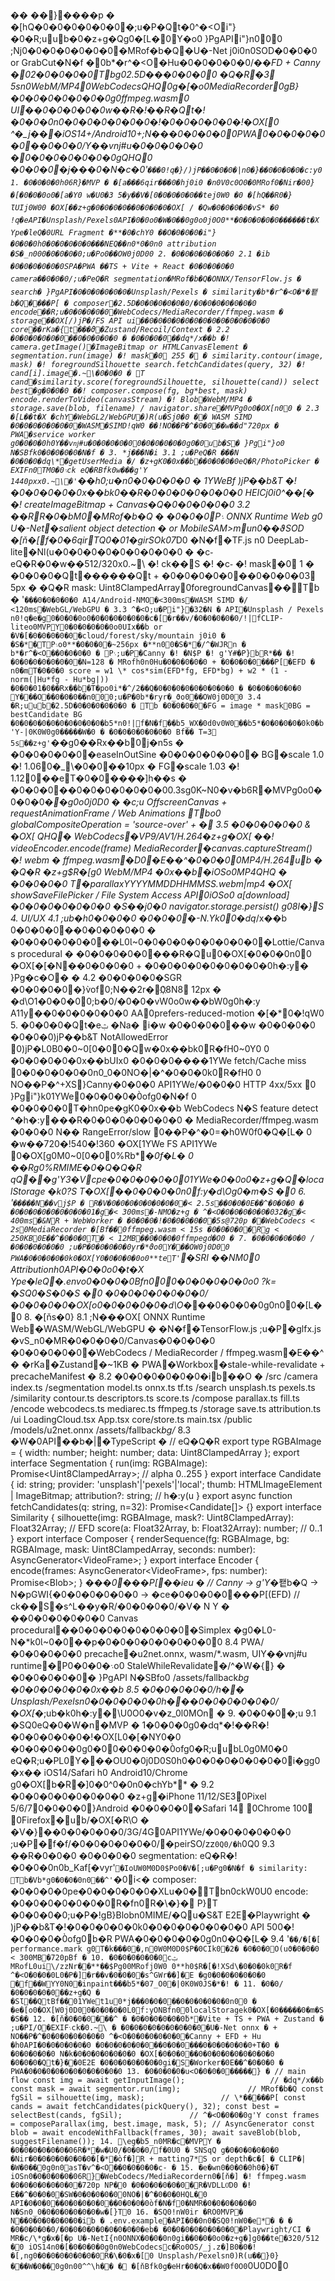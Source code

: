 ��
 ��}����p �
 �[hQ�0�0�0�0�0�0�;u�P�Qt�0^�<Oi"}�0�R;uub�0�z+g�Qg0�[L�0Y�o0 }PgA P I i"}n000
 ;Nj0�0�0�0�0�0�0�MRof�b�Q�U � - N e t   j0i0n0S O D �0�0�0  o r   G r a b C u t �N�f �0b*�r^�<O�H u �0�0�0�0�0/ *��F D   +   C a n n y  �02 �0�0�0�0Tbg02 . 5 D ���0�0�00
 �Q�R�3  5 s n0W e b M / M P 4 0W e b C o d e c s *QHQ0*g�[�*o0M e d i a R e c o r d e r 0 gB}�0�0�0�0�0�0�0g0f f m p e g . w a s m 0
 U I ��0�0�0�0�0w��R�!��R�Qt�!�0�0�0n0�0�0�0�0�0�0�!�0�0�0�0�0�!�OX[0
 ^�_j���i O S 1 4 + / A n d r o i d 1 0 + ;N���0�0�0�00P W A 0�0�0�0�0�0��0�0�0/ Y��vǌ#u�0�0�0�0�0 �0�0�0�0�0�0�0 g*QHQ0
 �0�0�0�*j���0�N�c�0'`���0!q�}/ )jP��0�0�0�|n0�}��0�0�0�0�c:y0
 1 .   �0�0�0�0h06R}�M V P  �
 �[a���6qir���0�hj0i0 �n0V0c0O0�0MRof0�Nir�00}�[�0�0�0o0�[a�Y0
 w�U0�3  5 �y��V�[0�0�0�0�0��tej0W0 �0
 �[hQ��R0�}ƖU I j0W00
 �OX[��z+g�0�0�0�0��0�0�0�0�OX[  /   �Qw�0�0�0�0�vS* �0
 !q�eA P I �U n s p l a s h / P e x e l s 0A P I �0�0o0�W�0��0g0o0j0O0* * �0�0�0�0�0������t�X Ype�leQ�0U R L   F r a g m e n t  �* * �0�chY0
 ��O�0�0�0�i"}�0�0�0h0�0�0�0�0�0���NEQ��n0*0�0n0  a t t r i b u t i o n   �S�_n000�0�0�0�0;u�Po0��OW0j0D00
 2 .   �0�0�0�0�0�0�0
 2 . 1   �ib
 �0�0�0�0�0�0S P A �P W A  ��T S   +   V i t e   +   R e a c t 
 �0�0�0�0�0
 c a m e r a ��0�0�0/ ;u�PeQ�R
 s e g m e n t a t i o n �MRof�b�Q�O N N X / T e n s o r F l o w . j s  �
 s e a r c h � }PgA P I �0�0�0�0�0�0�U n s p l a s h / P e x e l s  �
 s i m i l a r i t y �b*�r^�<O�*�퐽b�Q����P[ �
 c o m p o s e r �2 . 5 D �0�0�0�0�0�0/ �0�0�0�0�0�0�0
 e n c o d e ��R;u�0�0�0�0�0�W e b C o d e c s / M e d i a R e c o r d e r / f f m p e g . w a s m  �
 s t o r a g e ��OX[/ )jP�/ F S   A P I 
 u i ��0�0�0�0�0�0�0�0�0�0�0�0�0�0
 c o r e ��rKa�{t���ϑ�Z u s t a n d / R e c o i l / C o n t e x t  �
 2 . 2   �0�0�0�0�0�0��0�0�0�0�0 �
 �0�0�0�0��dq*/ x��b  �!  c a m e r a . g e t I m a g e ( ) �I m a g e B i t m a p   o r   H T M L C a n v a s E l e m e n t  �
 s e g m e n t a t i o n . r u n ( i m a g e )   �!  m a s k �0  2 5 5   � �
 s i m i l a r i t y . c o n t o u r ( i m a g e ,   m a s k )   �!  f o r e g r o u n d S i l h o u e t t e 
 s e a r c h . f e t c h C a n d i d a t e s ( q u e r y ,   3 2 )   �!  c a n d [ i ] . i m a g e �.~\�0�0�0 �
 T  c a n d �s i m i l a r i t y . s c o r e ( f o r e g r o u n d S i l h o u e t t e ,   s i l h o u e t t e ( c a n d ) ) 
 s e l e c t   b e s t � gؚ�0�0�0 ��!  c o m p o s e r . c o m p o s e ( f g ,   b g * b e s t ,   m a s k ) 
 e n c o d e . r e n d e r T o V i d e o ( c a n v a s S t r e a m )   �!  B l o b �W e b M / M P 4  �
 s t o r a g e . s a v e ( b l o b ,   f i l e n a m e )   /   n a v i g a t o r . s h a r e �M V P g0o0�OX[n00 �
 2 . 3   �[L��t�X
 �chY�W e b G L 2 / W e b G P U �)R(u�Sj0�0 ��  W A S M   S I M D 
 �0�0�0�0�0�0�0�W A S M �S I M D !qW0 ��!NO��P�^�0�0��w��d"7 2 0 p x  �
 P W A �s e r v i c e   w o r k e r   g0�0�0�0h0Y��vǌ#u�0�0�0�0�00�0�0�0�0�0g0�0ub�S� }Pgi"}o0
N�SBfk0�0�0�0�0�N�f �
 3 .   *j���N�i
 3 . 1   ;u�PeQ�R
 ���N
 �0�0�0�dq\*�g e t U s e r M e d i a  �/   �z+gK0�0x��b��0�0�0�0eQ�R/ P h o t o P i c k e r  �
 E X I F n0TM0�0܈ck
 eQ�RBfk0w��� g'Y  1 4 4 0 p x x0.~\�'`��h0;u�n0�0�0�0�0 �
 1YWeBf
 )jP��b&T  �!  �0�0�0�0�0x��bk0��R�0�0�0�0�0�0�0
 H E I C j0i0^��[�*  �!  c r e a t e I m a g e B i t m a p   +   C a n v a s �Q�0�0�0�0�0
 3 . 2   ��RR�0�bM0�MRof�b�Q �
 �0�0�0P܈
 O N N X   R u n t i m e   W e b   g0  U � - N e t �s a l i e n t   o b j e c t   d e t e c t i o n  �  o r   M o b i l e S A M >mun0��ϑS O D 
 �[ň�[f�0�6qirTQ0�01 �girSOk07*D0
 �N�f�T F . j s   n0  D e e p L a b - l i t e �Nl(u�0�0�0�0�0�0�0�0�0 �
 �c֊
 eQ�R�0�w��5 1 2 / 3 2 0 x0.~\  �!  ck��S  �!  �c֊  �!  m a s k �0  1  �
 �0�0�0�Qt������Qt  +   �0�0�0�0�0��0�0�0�03  5 p x  �
 �Q�R
 m a s k :   U i n t 8 C l a m p e d A r r a y 0f o r e g r o u n d C a n v a s ��Tb �
 '`���0�0�0�0�0
 A 1 4 / A n d r o i d -NMO�< 3 0 0 m s �W A S M   S I M D  �/   < 1 2 0 m s �W e b G L / W e b G P U  �
 3 . 3   ^�<O;u�Pi"}�3 2 �N �
 A P I �U n s p l a s h   /   P e x e l s   n0!q�e�g0�0�0�0o0�0�0�0�0�0�0�c�[�r��v/ �0�0�0�0�0/ !|fC L I P - l i t e o0M V P Y0�0�0�0�0�0o0U I x��b  o r   �V�[�0�0�0�0�0�c l o u d / f o r e s t / s k y / m o u n t a i n   j0i0 �
 �S�*�TP܈o0* * �0�0�0�~ 2 5 6 p x  �* * n00�S�*�/^�WJRn �
 b*�r^�<O��0�0�0�0 �
 P܈;u�P�C a n n y   �!  �N$P  �!   g'Y#�P}bR*��  �!  �0�0�0�0�0�0�0�N = 1 2 8  �
 MRofh0n0H u �0�0�0�0�0  +   �0�0�0�0���P[�E F D  �  n0�mT�0�0�0
 s c o r e   =   w 1   \*   c o s * s i m ( E F D * f g ,   E F D * b g )   +   w 2   *   ( 1   -   n o r m ( | H u * f g   -   H u * b g | ) ) 
 �0�0�01 �0��Rx��b�T�po0i*�^/ 2��Q�0�0�0�0�0�0�0�0�0 �
 �0�0�0�0�0�0
 Y���O��0�0�0��n000;u�P�0b*�ryr�_ϑo0��OW0j0D00
 3 . 4   �R;uub�2 . 5 D �0�0�0�0�0�0 �
 Tb
 �0�0�0�0�F G   =   i m a g e   *   m a s k 0B G   =   b e s t C a n d i d a t e 
 B G   �0�0�0�0�0�0�0�0�0�0�b5*n0!|f�N�f��b5_WX�0d0v0W0��b5*�0�0�0�0�0k0�b'Y- |0K0W0g0�����W�0 �
 �0�0�0�0�0�0�0
 Bf��  T = 3  5 s ��z+g'`��g0��Rx��b0j�n5 s  �
 �0�0�0�0�0�e a s e I n O u t S i n e 
 �0�0�0�0�0�0�
 B G �s c a l e   1 . 0   �!  1 . 0 6 0�_\�0�0�� 1 0 p x  �
 F G �s c a l e   1 . 0 3   �!  1 . 1 2 0��eT�0�0����]h��s �
 �0�0�0��0�0�0�0�0�0�00 . 3 s g0K~N0�v�b6R�M V P g0o0�0�0�0�*�g0o0j0D0 �
 �c;u
 O f f s c r e e n C a n v a s   +   r e q u e s t A n i m a t i o n F r a m e   /   W e b   A n i m a t i o n s 
 Tbo0  g l o b a l C o m p o s i t e O p e r a t i o n   =   ' s o u r c e - o v e r '   +   �
 3 . 5   �0�0�0�0�0  &   �OX[
 *QHQ�
 W e b C o d e c s �V P 9 / A V 1 / H . 2 6 4 �z+g�OX[ ��!  v i d e o E n c o d e r . e n c o d e ( f r a m e ) 
 M e d i a R e c o r d e r �c a n v a s . c a p t u r e S t r e a m ( )   �!  w e b m  �
 f f m p e g . w a s m �͑D0�E��^�0�0�00M P 4 / H . 2 6 4 ub �
 �Q�R
 �z+g$R�[g0  W e b M / M P 4   �0x��b�i O S o0M P 4 *QHQ �
 �0�0�0�0
T�p a r a l l a x * Y Y Y Y M M D D * H H M M S S . w e b m | m p 4 
 �OX[
 s h o w S a v e F i l e P i c k e r   /   F i l e   S y s t e m   A c c e s s   A P I 0i O S o0  a [ d o w n l o a d ]   �0�0�0�0�0�0�0
 �S��j0�0  n a v i g a t o r . s t o r a g e . p e r s i s t ( )   g08l�}S
 4 .   U I / U X 
 4 . 1   ;ub�h0�0�0�0
 �0�0�0�-N.Yk00�dq*/ x��b
0�0�0�0��0�0�0�0�0 �
 �0�0�0�0�0�0��L0Ɩ~0�0�0�0�0�0�0�0�0�L o t t i e / C a n v a s   p r o c e d u r a l  �
 �0�0�0�0�0���R�Qu0�OX[�0�0�0n00
 �OX[�[�N��0�0�0�0  +   �0�0�0�0�0�0�0�0�0h�:y� }Pg�c�O� �
 4 . 2   �0�0�0�0�SGR
 �0�0�0�0�}v̀of0;N��2 r�0҉8N8  1 2 p x  �
 �d\O1 �0�0�00;b�0/ �0�0�vW0o0w��bW0g0h�:y
 A 1 1 y ��0�0�0�0�0�0  A A 0p r e f e r s - r e d u c e d - m o t i o n   �[�*0�!qW0
 5 .   �0�0�0�Qt�eݑ
 �Na�  i�w  �0�0�0�0��w  �0�0�0�0
 �0�0�0)jP��b&T  N o t A l l o w e d E r r o r   0)jP�L0B0�0~0[0�00�Qw�0x��bk0R�fH0~0Y0
0  �0�0�0�0�0x��bU I x0
 �0�0�0����1YWe  f e t c h / C a c h e   m i s s   0�0�0�0�0�0n0_0�0NO�|�^�0�0�0k0R�fH0
0  NO��P�^+ XS}C a n n y �0�0�0
 A P I 1YWe/ �0�0�0  H T T P   4 x x / 5 x x   0 }Pgi"}k01YWe0�0�0�0�0̀ofg0�N�f
0  �0�0�0�0T�hn0pe�gK0�0x��b
 W e b C o d e c s 
N�S  f e a t u r e   d e t e c t   ^�h�:y���R�0�0�0�0�0�0�0 �  M e d i a R e c o r d e r / f f m p e g . w a s m 
 �0�0�0
N��  R a n g e E r r o r / s l o w   0��P�^�0=�h0W0f0�Q�[L�
0  �w��7 2 0 �!5 4 0 �!3 6 0 
 �OX[1YWe  F S   A P I 1YWe  0�OX[g0M0~0[0�00%Rb**�0f�L�
0  ��Rg0%RM I M E �0�Q�Q�R
 qQ�� g'Y3 �Vcpe�0�0�0�0�001YWe�0�0o0* * �z+g�Q�l o c a l S t o r a g e  �* * k0?S
T�OX[��0�0�0�0n0f:y�d\Og0�m�S �0
 6 .   '`�����N��vj$P �
 R�V�0�0�0�0�0�0�0�0�<   2 . 5 s ��0�0�0E��^�0�0�0 �
 �0�0�0�0�0�0�0�0�01 �g�<   3 0 0 m s �-NMO�z+g �
 ^�<O�0�0�0�0�0�03 2 �g�<   4 0 0 m s �&NR  +   W e b W o r k e r  �
 �0�0�0�!�0�0�0�0�0�5 s @ 7 2 0 p  ��W e b C o d e c s   <   2 s 0M e d i a R e c o r d e r   �[Bf��0f f m p e g . w a s m   <   1 5 s 
 �0�0�0�0�Rg  <   2 5 0 K B 0E��^�0�0�0T�  <   1 2 M B ��0�0�0�0f f m p e g d�O0 �
 7 .   �0�0�0�0�0�0  /   �0�0�0�0�0�0
 ;u�P�0�0�0�0�0yr�*ϑo0Y���OW0j0D00
 P W A �0�0�0�0�0k0�OX[Y0�0�0�0�0o0* * teT'`�S R I  �* * �NM00
 A t t r i b u t i o n h0A P I �0�0o0�t�X Ype�leQ�. e n v o0�0�0�0Bfn000�0�0�0�0�0o0  ? k =   �SQ0�S�0�S �0
 �0�0�0�0�0�0�0/ �0�0�0�0�OX[o0�0�0�0�0�d\O�*��0�0�0�0g0n00�[L�0
 8 .   �[ňs�0}
 8 . 1   ;N���OX[
 O N N X   R u n t i m e   W e b �W A S M / W e b G L / W e b G P U  �
 �N�f�T e n s o r F l o w . j s 
 ;u�P�g l f x . j s   �vS_n0�MR�0�0�0�0/ C a n v a s �0�0�0�0
 �0�0�0�0�0�W e b C o d e c s   /   M e d i a R e c o r d e r   /   f f m p e g . w a s m �E��^ �
 �rKa�Z u s t a n d �~ 1 K B  �
 P W A �W o r k b o x �s t a l e - w h i l e - r e v a l i d a t e   +   p r e c a c h e M a n i f e s t  �
 8 . 2   �0�0�0�0�0�0�ib��O �
 / s r c 
     / c a m e r a 
         i n d e x . t s 
     / s e g m e n t a t i o n 
         m o d e l . t s   o n n x . t s   t f . t s 
     / s e a r c h 
         u n s p l a s h . t s   p e x e l s . t s 
     / s i m i l a r i t y 
         c o n t o u r . t s   d e s c r i p t o r s . t s   s c o r e . t s 
     / c o m p o s e 
         p a r a l l a x . t s   f i l l . t s 
     / e n c o d e 
         w e b c o d e c s . t s   m e d i a r e c . t s   f f m p e g . t s 
     / s t o r a g e 
         s a v e . t s   a t t r i b u t i o n . t s 
     / u i 
         L o a d i n g C l o u d . t s x   A p p . t s x 
     c o r e / s t o r e . t s 
     m a i n . t s x 
 / p u b l i c 
     / m o d e l s / u 2 n e t . o n n x 
     / a s s e t s / f a l l b a c k * b g / * 
 8 . 3   �W�0A P I ��b�|�T y p e S c r i p t  �
 / /   eQ�Q�R
 e x p o r t   t y p e   R G B A I m a g e   =   {   w i d t h :   n u m b e r ;   h e i g h t :   n u m b e r ;   d a t a :   U i n t 8 C l a m p e d A r r a y   } ; 
 
 e x p o r t   i n t e r f a c e   S e g m e n t a t i o n   { 
     r u n ( i m g :   R G B A I m a g e ) :   P r o m i s e < U i n t 8 C l a m p e d A r r a y > ;   / /   a l p h a   0 . . 2 5 5 
 } 
 
 e x p o r t   i n t e r f a c e   C a n d i d a t e   { 
     i d :   s t r i n g ;   p r o v i d e r :   ' u n s p l a s h ' | ' p e x e l s ' | ' l o c a l ' ; 
     t h u m b :   H T M L I m a g e E l e m e n t   |   I m a g e B i t m a p ; 
     a t t r i b u t i o n ? :   s t r i n g ;   / /   h�:y(u
 } 
 
 e x p o r t   a s y n c   f u n c t i o n   f e t c h C a n d i d a t e s ( q :   s t r i n g ,   n = 3 2 ) :   P r o m i s e < C a n d i d a t e [ ] >   { } 
 
 e x p o r t   i n t e r f a c e   S i m i l a r i t y   { 
     s i l h o u e t t e ( i m g :   R G B A I m a g e ,   m a s k ? :   U i n t 8 C l a m p e d A r r a y ) :   F l o a t 3 2 A r r a y ;   / /   E F D 
     s c o r e ( a :   F l o a t 3 2 A r r a y ,   b :   F l o a t 3 2 A r r a y ) :   n u m b e r ;   / /   0 . . 1 
 } 
 
 e x p o r t   i n t e r f a c e   C o m p o s e r   { 
     r e n d e r S e q u e n c e ( f g :   R G B A I m a g e ,   b g :   R G B A I m a g e ,   m a s k :   U i n t 8 C l a m p e d A r r a y ,   s e c o n d s :   n u m b e r ) :   A s y n c G e n e r a t o r < V i d e o F r a m e > ; 
 } 
 
 e x p o r t   i n t e r f a c e   E n c o d e r   { 
     e n c o d e ( f r a m e s :   A s y n c G e n e r a t o r < V i d e o F r a m e > ,   f p s :   n u m b e r ) :   P r o m i s e < B l o b > ; 
 } 
 *���0���P[��ieu �
 / /   C a n n y   - >    g'Y*�퐽b�Q  - >   N �pGWI{�0�0�0�0�0�0  - >   �ce�0�0�0�0���P[( E F D ) 
 / /   ck��S�s^L��y�R/ �0�0�0�0/ �V�
N Y �
 ��0�0�0�0�0�0
 C a n v a s   p r o c e d u r a l ��0�0�0�0�0�0�0�0�S i m p l e x  �g0�L0-N�*k0Ɩ~0�0��p�0�0�0�0�0�0�0�00
 8 . 4   P W A / �0�0�0�0�0
 p r e c a c h e �u 2 n e t . o n n x ,   w a s m / \* . w a s m ,   U I Y��vǌ#u
 r u n t i m e �P܈�0�0�0o0  S t a l e W h i l e R e v a l i d a t e �/^�W�{} �
 �0�0�0�0�0� }PgA P I 
N�SBfo0  / a s s e t s / f a l l b a c k * b g   �0�0�0�0�0�0x��b
 8 . 5   �0�0�0�0�0/ h��
 U n s p l a s h / P e x e l s n0�0�0�0�0�0h���0�0�0�0�0�0/ �OX[�*;ub�k0h�:y�\U0O0�v�z_0l0MOn �
 9 .   �0�0�0�;u
 9 . 1   �SQ0eQ�0�W�n�M V P  �
 1 �0�0�0g0�dq*�!��R�!�0�0�0�0�0�!�OX[L0�[�NY0�0
 �0�0�0�0�0g0�00�0�0�0�0̀ofg0�R;uubL0g0M0�0
 eQ�R;u�PL0Y���OU0�0j0D0S0h0�0�0�0�0�0�0�0i�gg0�x��
 i O S 1 4 / S a f a r i   h0  A n d r o i d 1 0 / C h r o m e   g0�OX[b�R�]0�0^0�0n0�chYb** �
 9 . 2   �0�0�0�0�0�0�0�0
 �z+g�i P h o n e   1 1 / 1 2 / S E 3 0P i x e l   5 / 6 / 7 0�0�0�0}A n d r o i d 
 �0�0�0�0�S a f a r i   1 4  0C h r o m e   1 0 0  0F i r e f o x �ub/ �OX[�R\O �
 �V�}��0�0�0�0�0/ 3 G / 4 G 0A P I 1YWe/ �0�0�0�0�0�0
 ;u�P�f�f/ �0�0�0�0�0�0/ �peirSO/ zz`0Q0/ �h`0Q0
 9 . 3   ��R�0�0�0
 �0�0�0�0
 s e g m e n t a t i o n :   eQ�R�!�0�0�0n0b_Kaf[�vyr'`�I o U W0M0D0$Po0�V�[;u�Pg0�N�f �
 s i m i l a r i t y :   Tb�Vb*g0�0�0�0n0��^'`�0i<�
 c o m p o s e r :   �0�0�0�0pe�0�0�0�0�0�XLu�0�Tbn0ckW0U0
 e n c o d e :   �0�0�0�0�0�0�0R�fn0R�\�}�
 P}T
 �0�0�0�0;u�P�! gB}B l o b n0M I M E / �Qu�S&T
 E 2 E �P l a y w r i g h t  �
 )jP��b&T�!�0�0�0�0�0k0�0�0�0�0�0�0�0
 A P I   5 0 0 �!�0�0�0�0̀ofg0b�R
 P W A �0�0�0�0�0g0n0�Q�[L�
 9 . 4   '`��/ �[�[
 p e r f o r m a n c e . m a r k   g0T�k���0�,n0W0M0D0$P�0C I k0�2�
 �0�0�0O(uϑ�0�0�0  <   3 0 0 M B �7 2 0 p Bf �
 1 0 .   �0�0�0�0�0�0cݑ
 MRofL0ui\/ zz Nr��* * ��$Pg00MRofj0W0
0* * h0$R�[�!XSd\�0�0�0k0R�f
 ^�<O�0�0�0L0�P�]�r��v�0�0�0�s^GWr��]�E  �g0�0�0�0�0�0�0
 �f��WYY0N0�i n p a i n t ���b5*�07_O0�|0K0W0JS�*�! �
 1 1 .   �0�0/ �0�0�0�0�0��z+g�Q �
 �SƖ��QtBf��01YWet1u0*j���0�0�0��0�0�0�0�0�0n00 �
 �e�[o0�OX[W0j0D00�0�0�0�0L0f:yO N Bfn00l o c a l S t o r a g e k0�OX[�0�����0�m�S�S��
 1 2 .   �[ň�0�0�0���^ �
 �0�0�0�0�0�0ۖb*�V i t e   +   T S   +   P W A   +   Z u s t a n d  �
 ;u�PI / O �E X I F ܈ck�0.~\ �
 �0�0�0�0�0�0�0�0�0�U � - N e t   o n n x  �  +   NO��P�^�0�0�0�0�0�0�0
 ^�<O�0�0�0�0�0�0�C a n n y   +   E F D   +   H u  �h0A P I �0�0�0�0�0�0
 �0�0�0�0�0�0��0�0�0���0�0�0�0�0�0+T�0 �
 �0�0�0�0�0 N�k�0�0�0�0�0�0�0
 �OX[�0�0�0��0�0�0�0�0�0�0�0�0
 �0�0�0�Qt�}��0E 2 E 
 �0�0�0�0�0�0�0 gi�S�W o r k e r �0E��^�0�0�0 �
 P W A �0�0�0�0�0�0�0�0�0�0�0
 1 3 .   �0�0�0�0�u<O�0�0�0�����} �
 / /   m a i n   f l o w 
 c o n s t   i m g   =   a w a i t   g e t I n p u t I m a g e ( ) ;                                       / /   �dq*/ x��b
 c o n s t   m a s k   =   a w a i t   s e g m e n t o r . r u n ( i m g ) ;                               / /   MRof�b�Q
 c o n s t   f g S i l   =   s i l h o u e t t e ( i m g ,   m a s k ) ;                                   / /   \*�����P[
 c o n s t   c a n d s   =   a w a i t   f e t c h C a n d i d a t e s ( p i c k Q u e r y ( ) ,   3 2 ) ; 
 c o n s t   b e s t   =   s e l e c t B e s t ( c a n d s ,   f g S i l ) ;                               / /   ^�<O�0�0�0 g'Y
 c o n s t   f r a m e s   =   c o m p o s e P a r a l l a x ( i m g ,   b e s t . i m a g e ,   m a s k ,   5 ) ;   / /   A s y n c G e n e r a t o r 
 c o n s t   b l o b   =   a w a i t   e n c o d e W i t h F a l l b a c k ( f r a m e s ,   3 0 ) ; 
 a w a i t   s a v e B l o b ( b l o b ,   s u g g e s t F i l e n a m e ( ) ) ; 
 1 4 .   \eg�b5_n0MR�c�M V P Y �
 �0�0�0�0�0�0�06R�*�w�U0/ �0�0�0/ f�0U0 �
 S N S qQ g�0�0�0�0�0�0
 �Nir�0�0�0�0�0�0�0�[�*�̀of�]R  +   m a t t i n g 7*S  o r   d e p t h �c�[ �
 C L I P �|�W�0��0g0n0asT�v^�<O��0�0�0�0�c֊ �
 1 5 .   �e�wn0�0�0�0h0�}�T
 i O S n0�0�0�0�0�06R}�W e b C o d e c s / M e d i a R e c o r d e r n0�[ň�]  �!  f f m p e g . w a s m   �0�0�0�0�0�0�0�7 2 0 p 
NP�0
 �0�0�0�0�0�0�R�VD L L0͑D0  �!  E��^�0�0�0�S W �0�0�0�0�00NO�|�^�0�0�0HQL�0
 A P I �0�0�0��0�0�0�0�0��0�0�0�0̀of�N�f0�NMR�0�0�0�0�0�0
N�Sn0_0�0�0�0�0�0�0�w�[}T0
 1 6 .   �SQ0!nW0ir
 �RO0M V P �
N��0�0�0�0�0�0�ib �
 . e n v . e x a m p l e �A P I �0�0n0�SQ0!nW0�e*� � �
 �0�0�0�0�0/ �0�0�0�0�0�0�0�0�0�eb�
 �0�0�0�0�0�0�0�0�P l a y w r i g h t / C I  �
 MR�c/ \*g�x�[�p
 U � - N e t I{n0O N N X �0�0�0n0 gi��0�0�0o0�z+g�]g0��te�3 2 0 / 5 1 2  �0
 i O S 1 4 n0�[�0�0�0�0g0n0W e b C o d e c s c�Ro0O S / _j.z�]B0�0�!�[,ng0�0�0�0�0�0�0�0R�\�0�x�[0
 U n s p l a s h / P e x e l s n0)R(u��}0}���W�0��0g0n00^^\h�� �  �[ňBfk0 g�eHr�0�Q�x��W0f0O0`0U0D00
